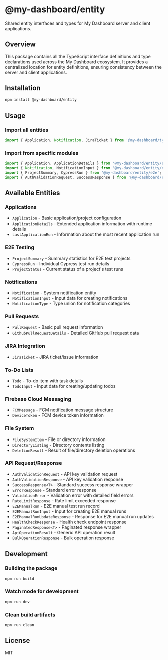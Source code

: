 # @my-dashboard/entity

Shared entity interfaces and types for My Dashboard server and client applications.

## Overview

This package contains all the TypeScript interface definitions and type declarations used across the My Dashboard ecosystem. It provides a centralized location for entity definitions, ensuring consistency between the server and client applications.

## Installation

```bash
npm install @my-dashboard/entity
```

## Usage

### Import all entities
```typescript
import { Application, Notification, JiraTicket } from '@my-dashboard/types';
```

### Import from specific modules
```typescript
import { Application, ApplicationDetails } from '@my-dashboard/entity/applications';
import { Notification, NotificationInput } from '@my-dashboard/entity/notifications';
import { ProjectSummary, CypressRun } from '@my-dashboard/entity/e2e';
import { AuthValidationRequest, SuccessResponse } from '@my-dashboard/entity/api';
```

## Available Entities

### Applications
- `Application` - Basic application/project configuration
- `ApplicationDetails` - Extended application information with runtime details
- `LastApplicationRun` - Information about the most recent application run

### E2E Testing
- `ProjectSummary` - Summary statistics for E2E test projects
- `CypressRun` - Individual Cypress test run details
- `ProjectStatus` - Current status of a project's test runs

### Notifications
- `Notification` - System notification entity
- `NotificationInput` - Input data for creating notifications
- `NotificationType` - Type union for notification categories

### Pull Requests
- `PullRequest` - Basic pull request information
- `GithubPullRequestDetails` - Detailed GitHub pull request data

### JIRA Integration
- `JiraTicket` - JIRA ticket/issue information

### To-Do Lists
- `Todo` - To-do item with task details
- `TodoInput` - Input data for creating/updating todos

### Firebase Cloud Messaging
- `FCMMessage` - FCM notification message structure
- `DeviceToken` - FCM device token information

### File System
- `FileSystemItem` - File or directory information
- `DirectoryListing` - Directory contents listing
- `DeletionResult` - Result of file/directory deletion operations

### API Request/Response
- `AuthValidationRequest` - API key validation request
- `AuthValidationResponse` - API key validation response
- `SuccessResponse<T>` - Standard success response wrapper
- `ErrorResponse` - Standard error response
- `ValidationError` - Validation error with detailed field errors
- `RateLimitResponse` - Rate limit exceeded response
- `E2EManualRun` - E2E manual test run record
- `E2EManualRunInput` - Input for creating E2E manual runs
- `E2EManualRunUpdateResponse` - Response for E2E manual run updates
- `HealthCheckResponse` - Health check endpoint response
- `PaginatedResponse<T>` - Paginated response wrapper
- `ApiOperationResult` - Generic API operation result
- `BulkOperationResponse` - Bulk operation response

## Development

### Building the package
```bash
npm run build
```

### Watch mode for development
```bash
npm run dev
```

### Clean build artifacts
```bash
npm run clean
```

## License

MIT
